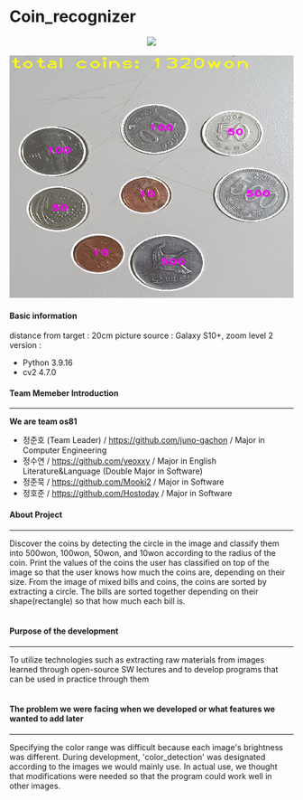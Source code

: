 # Coin_recognizer
<p align="center">
  <img src="C:\Users\User\OneDrive\바탕 화면\공부 자료\대학\2023\2023-2\오픈소스SW\coin_recognizer\image\coin_result.jpg">
</p>

![coin_recogization result](https://github.com/juno-gachon/coin_recognizer/blob/suyeon/image/coin_result.jpg)

#### Basic information
distance from target : 20cm
picture source : Galaxy S10+, zoom level 2  
version :
- Python 3.9.16
- cv2 4.7.0

#### Team Memeber Introduction  
---
__We are team os81__
- 정준호 (Team Leader) / <https://github.com/juno-gachon> / Major in Computer Engineering
- 정수연 / <https://github.com/yeoxxy> / Major in English Literature&Language (Double Major in Software)
- 정준묵 / <https://github.com/Mooki2> / Major in Software
- 정호준 / <https://github.com/Hostoday> / Major in Software  


#### About Project
---
Discover the coins by detecting the circle in the image and classify them into 500won, 100won, 50won, and 10won according to the radius of the coin. Print the values of the coins the user has classified on top of the image so that the user knows how much the coins are, depending on their size. From the image of mixed bills and coins, the coins are sorted by extracting a circle. The bills are sorted together depending on their shape(rectangle) so that how much each bill is. <br></br>

#### Purpose of the development
---
To utilize technologies such as extracting raw materials from images learned through open-source SW lectures and to develop programs that can be used in practice through them <br></br>

#### The problem we were facing when we developed or what features we wanted to add later
---
Specifying the color range was difficult because each image's brightness was different. During development, 'color_detection' was designated according to the images we would mainly use. In actual use, we thought that modifications were needed so that the program could work well in other images. <br></br>
